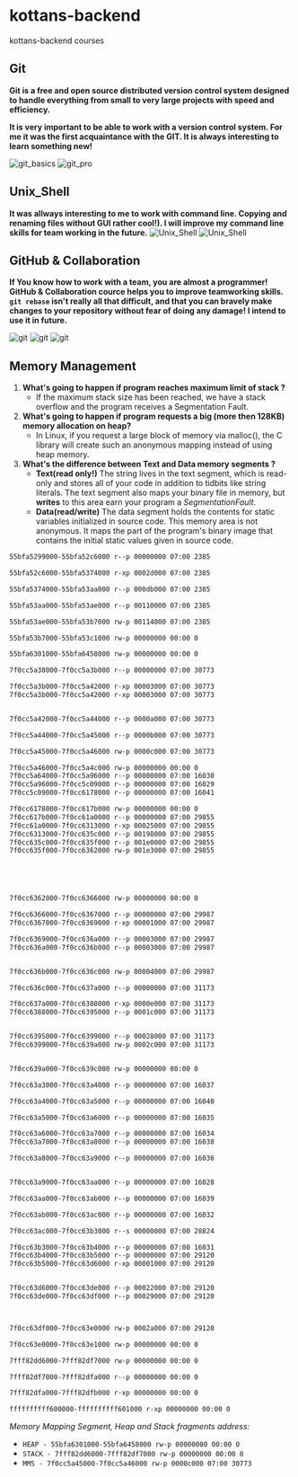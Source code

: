 # kottans-backend
kottans-backend courses
## Git
**Git is a free and open source distributed version control system designed to handle everything from small to very large projects with speed and efficiency.**

**It is very important to be able to work with a version control system. For me it was the first acquaintance with the GIT. It is always interesting to learn something new!**

![git_basics](task_git/Git_basics.jpg) 
![git_pro](task_git/git_pro.jpg)

## Unix_Shell
**It was allways interesting to me to work with command line. Copying and renaming files without GUI rather cool!). I will improve my command line skills for team working in the future.**
![Unix_Shell](task_unix_shell/command_line.jpg)
![Unix_Shell](task_unix_shell/linux_survival.jpg)

## GitHub & Collaboration
**If You know how to work with a team, you are almost a programmer! GitHub & Collaboration cource helps you to improve teamworking skills.
`git rebase` isn't really all that difficult, and that you can bravely make changes to your repository without fear of doing any damage!
I intend to use it in future.**

![git](task_git_collaboration/GitHub_Collaboration_1.jpg)
![git](task_git_collaboration/GitHub_Collaboration_2.jpg)
![git](task_git_collaboration/GitHub_Collaboration_3.jpg)

## Memory Management
1. **What's going to happen if program reaches maximum limit of stack ?** 
   - If the maximum stack size has been reached, we have a stack overflow and the program receives a Segmentation Fault.
2. **What's going to happen if program requests a big (more then 128KB) memory allocation on heap?**
   - In Linux, if you request a large block of memory via malloc(), the C library will create such an anonymous mapping instead of using heap memory.
3. **What's the difference between Text and Data memory segments ?**
   - **Text(read only!)** The string lives in the text segment, which is read-only and stores all of your code in addition to tidbits like string literals. The text segment also maps your binary file in memory, but **writes** to this area earn your program a *SegmentationFault*.
   -  **Data(read/write)** The data segment holds the contents for static variables initialized in source code. This memory area is not anonymous. It maps the part of the program's binary image that contains the initial static values given in source code.
```md
55bfa5299000-55bfa52c6000 r--p 00000000 07:00 2385                       /usr/bin/bash

55bfa52c6000-55bfa5374000 r-xp 0002d000 07:00 2385                       /usr/bin/bash

55bfa5374000-55bfa53aa000 r--p 000db000 07:00 2385                       /usr/bin/bash

55bfa53aa000-55bfa53ae000 r--p 00110000 07:00 2385                       /usr/bin/bash

55bfa53ae000-55bfa53b7000 rw-p 00114000 07:00 2385                       /usr/bin/bash

55bfa53b7000-55bfa53c1000 rw-p 00000000 00:00 0

55bfa6301000-55bfa6458000 rw-p 00000000 00:00 0                          [heap]

7f0cc5a38000-7f0cc5a3b000 r--p 00000000 07:00 30773                      /usr/lib/x86_64-linux-gnu/libnss_files-2.29.so

7f0cc5a3b000-7f0cc5a42000 r-xp 00003000 07:00 30773                      /usr/lib/x86_64-linux-gnu/libnss_files-2.29.so
7f0cc5a3b000-7f0cc5a42000 r-xp 00003000 07:00 30773                      /usr/lib/x86_64-linux-gnu/libnss_files-2.29.so


7f0cc5a42000-7f0cc5a44000 r--p 0000a000 07:00 30773                      /usr/lib/x86_64-linux-gnu/libnss_files-2.29.so

7f0cc5a44000-7f0cc5a45000 r--p 0000b000 07:00 30773                      /usr/lib/x86_64-linux-gnu/libnss_files-2.29.so

7f0cc5a45000-7f0cc5a46000 rw-p 0000c000 07:00 30773                      /usr/lib/x86_64-linux-gnu/libnss_files-2.29.so

7f0cc5a46000-7f0cc5a4c000 rw-p 00000000 00:00 0
7f0cc5a64000-7f0cc5a96000 r--p 00000000 07:00 16030                      /usr/lib/locale/C.UTF-8/LC_CTYPE
7f0cc5a96000-7f0cc5c09000 r--p 00000000 07:00 16029                      /usr/lib/locale/C.UTF-8/LC_COLLATE
7f0cc5c09000-7f0cc6178000 r--p 00000000 07:00 16041                      /usr/lib/locale/locale-archive

7f0cc6178000-7f0cc617b000 rw-p 00000000 00:00 0
7f0cc617b000-7f0cc61a0000 r--p 00000000 07:00 29855                      /usr/lib/x86_64-linux-gnu/libc-2.29.so
7f0cc61a0000-7f0cc6313000 r-xp 00025000 07:00 29855                      /usr/lib/x86_64-linux-gnu/libc-2.29.so
7f0cc6313000-7f0cc635c000 r--p 00198000 07:00 29855                      /usr/lib/x86_64-linux-gnu/libc-2.29.so
7f0cc635c000-7f0cc635f000 r--p 001e0000 07:00 29855                      /usr/lib/x86_64-linux-gnu/libc-2.29.so
7f0cc635f000-7f0cc6362000 rw-p 001e3000 07:00 29855                      /usr/lib/x86_64-linux-gnu/libc-2.29.so





7f0cc6362000-7f0cc6366000 rw-p 00000000 00:00 0

7f0cc6366000-7f0cc6367000 r--p 00000000 07:00 29987                      /usr/lib/x86_64-linux-gnu/libdl-2.29.so
7f0cc6367000-7f0cc6369000 r-xp 00001000 07:00 29987                      /usr/lib/x86_64-linux-gnu/libdl-2.29.so

7f0cc6369000-7f0cc636a000 r--p 00003000 07:00 29987                      /usr/lib/x86_64-linux-gnu/libdl-2.29.so
7f0cc636a000-7f0cc636b000 r--p 00003000 07:00 29987                      /usr/lib/x86_64-linux-gnu/libdl-2.29.so


7f0cc636b000-7f0cc636c000 rw-p 00004000 07:00 29987                      /usr/lib/x86_64-linux-gnu/libdl-2.29.so

7f0cc636c000-7f0cc637a000 r--p 00000000 07:00 31173                      /usr/lib/x86_64-linux-gnu/libtinfo.so.6.1

7f0cc637a000-7f0cc6388000 r-xp 0000e000 07:00 31173                      /usr/lib/x86_64-linux-gnu/libtinfo.so.6.1
7f0cc6388000-7f0cc6395000 r--p 0001c000 07:00 31173                      /usr/lib/x86_64-linux-gnu/libtinfo.so.6.1


7f0cc6395000-7f0cc6399000 r--p 00028000 07:00 31173                      /usr/lib/x86_64-linux-gnu/libtinfo.so.6.1
7f0cc6399000-7f0cc639a000 rw-p 0002c000 07:00 31173                      /usr/lib/x86_64-linux-gnu/libtinfo.so.6.1


7f0cc639a000-7f0cc639c000 rw-p 00000000 00:00 0 

7f0cc63a3000-7f0cc63a4000 r--p 00000000 07:00 16037                      /usr/lib/locale/C.UTF-8/LC_NUMERIC

7f0cc63a4000-7f0cc63a5000 r--p 00000000 07:00 16040                      /usr/lib/locale/C.UTF-8/LC_TIME

7f0cc63a5000-7f0cc63a6000 r--p 00000000 07:00 16035                      /usr/lib/locale/C.UTF-8/LC_MONETARY

7f0cc63a6000-7f0cc63a7000 r--p 00000000 07:00 16034                      /usr/lib/locale/C.UTF-8/LC_MESSAGES/SYS_LC_MESSAGES
7f0cc63a7000-7f0cc63a8000 r--p 00000000 07:00 16038                      /usr/lib/locale/C.UTF-8/LC_PAPER

7f0cc63a8000-7f0cc63a9000 r--p 00000000 07:00 16036                      /usr/lib/locale/C.UTF-8/LC_NAME


7f0cc63a9000-7f0cc63aa000 r--p 00000000 07:00 16028                      /usr/lib/locale/C.UTF-8/LC_ADDRESS

7f0cc63aa000-7f0cc63ab000 r--p 00000000 07:00 16039                      /usr/lib/locale/C.UTF-8/LC_TELEPHONE

7f0cc63ab000-7f0cc63ac000 r--p 00000000 07:00 16032                      /usr/lib/locale/C.UTF-8/LC_MEASUREMENT

7f0cc63ac000-7f0cc63b3000 r--s 00000000 07:00 28824                      /usr/lib/x86_64-linux-gnu/gconv/gconv-modules.cache

7f0cc63b3000-7f0cc63b4000 r--p 00000000 07:00 16031                      /usr/lib/locale/C.UTF-8/LC_IDENTIFICATION
7f0cc63b4000-7f0cc63b5000 r--p 00000000 07:00 29120                      /usr/lib/x86_64-linux-gnu/ld-2.29.so
7f0cc63b5000-7f0cc63d6000 r-xp 00001000 07:00 29120                      /usr/lib/x86_64-linux-gnu/ld-2.29.so


7f0cc63d6000-7f0cc63de000 r--p 00022000 07:00 29120                      /usr/lib/x86_64-linux-gnu/ld-2.29.so
7f0cc63de000-7f0cc63df000 r--p 00029000 07:00 29120                      /usr/lib/x86_64-linux-gnu/ld-2.29.so



7f0cc63df000-7f0cc63e0000 rw-p 0002a000 07:00 29120                      /usr/lib/x86_64-linux-gnu/ld-2.29.so

7f0cc63e0000-7f0cc63e1000 rw-p 00000000 00:00 0 

7fff82dd6000-7fff82df7000 rw-p 00000000 00:00 0                          [stack]

7fff82df7000-7fff82dfa000 r--p 00000000 00:00 0                          [vvar]

7fff82dfa000-7fff82dfb000 r-xp 00000000 00:00 0                          [vdso]

ffffffffff600000-ffffffffff601000 r-xp 00000000 00:00 0                  [vsyscall]
```
*Memory Mapping Segment, Heap and Stack fragments address:*
- `HEAP - 55bfa6301000-55bfa6458000 rw-p 00000000 00:00 0`
- `STACK - 7fff82dd6000-7fff82df7000 rw-p 00000000 00:00 0`
- `MMS - 7f0cc5a45000-7f0cc5a46000 rw-p 0000c000 07:00 30773`
